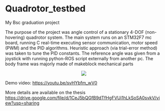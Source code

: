 # Quadrotor_testbed
My Bsc graduation project

The purpose of the project was angle control of a stationary 4-DOF (non-hovering) quadrotor system. The main system runs on an STM32F7 mc board, running C real-time executing sensor communication, motor speed (PWM) and the PID algorithms. Heuristic approach (via trial-error method) was taken to tune the PID constants. The reference angle was given from a joystick with running python-ROS script externally from another pc. The body frame was majorly made of makeblock mechanical parts

<p align="center">
 <img src="./aero.jpg" scale=".5">
</p>


Demo video:
https://youtu.be/svHYbfm_wV0

More details are available on the thesis
https://drive.google.com/file/d/1CeJ5bQGfB9dTfHgFVUi1hLkSoSA0svkV/view?usp=sharing
